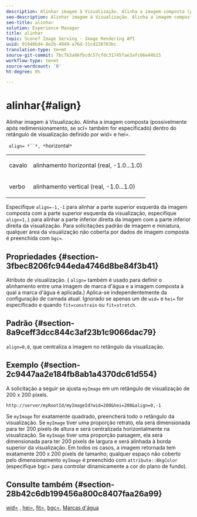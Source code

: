 ```yaml
---
description: Alinhar imagem à Visualização. Alinha a imagem composta (possivelmente após redimensionamento, se scl= também for especificado) dentro do retângulo de visualização definido por wid= e hei=.
seo-description: Alinhar imagem à Visualização. Alinha a imagem composta (possivelmente após redimensionamento, se scl= também for especificado) dentro do retângulo de visualização definido por wid= e hei=.
seo-title: alinhar
solution: Experience Manager
title: alinhar
topic: Scene7 Image Serving - Image Rendering API
uuid: 91940bd4-8e2b-4949-a76d-31cd238783bc
translation-type: tm+mt
source-git-commit: 7bc7b3a86fbcdc57cfdc31745fae3afc06e44b15
workflow-type: tm+mt
source-wordcount: '0'
ht-degree: 0%

---
```



# alinhar{#align}

Alinhar imagem à Visualização. Alinha a imagem composta (possivelmente após redimensionamento, se scl= também for especificado) dentro do retângulo de visualização definido por wid= e hei=.

` align= *``*, *`horizontal`*`

<table id="simpletable_4CB26F72A56D4515B767C303F8E8A1CF"> 
 <tr class="strow"> 
  <td class="stentry"> <p> <span class="codeph"> <span class="varname"> cavalo  </span> </span> </p> </td> 
  <td class="stentry"> <p>alinhamento horizontal (real, -1.0...1.0) </p> </td> 
 </tr> 
 <tr class="strow"> 
  <td class="stentry"> <p> <span class="codeph"> <span class="varname"> verbo  </span> </span> </p> </td> 
  <td class="stentry"> <p>alinhamento vertical (real, -1.0...1.0) </p> </td> 
 </tr> 
</table>

Especifique `align=-1,-1` para alinhar a parte superior esquerda da imagem composta com a parte superior esquerda da visualização, especifique `align=1,1` para alinhar a parte inferior direita da imagem com a parte inferior direita da visualização. Para solicitações padrão de imagem e miniatura, qualquer área da visualização não coberta por dados de imagem composta é preenchida com `bgc=`.

## Propriedades {#section-3fbec8206fc944eda4746d8be84f3b41}

Atributo de visualização. ( `align=` também é usado para definir o alinhamento entre uma imagem de marca d&#39;água e a imagem composta à qual a marca d&#39;água é aplicada.) Aplica-se independentemente da configuração de camada atual. Ignorado se apenas um de `wid=` e `hei=` for especificado e quando `fit=constrain` ou `fit=stretch`.

## Padrão {#section-8a9ceff3dcc844c3af23b1c9066dac79}

`align=0,0`, que centraliza a imagem no retângulo da visualização.

## Exemplo {#section-2c9447aa2e184fb8ab1a4370dc61d554}

A solicitação a seguir se ajusta `myImage` em um retângulo de visualização de 200 x 200 pixels.

`http://server/myRootId/myImageId?wid=200&hei=200&align=0,-1`

Se `myImage` for exatamente quadrado, preencherá todo o retângulo da visualização. Se `myImage` tiver uma proporção retrato, ela será dimensionada para ter 200 pixels de altura e será centralizada horizontalmente na visualização. Se `myImage` tiver uma proporção paisagem, ela será dimensionada para ter 200 pixels de largura e será alinhada à borda superior da visualização. Em todos os casos, a imagem retornada tem exatamente 200 x 200 pixels de tamanho; qualquer espaço não coberto pelo dimensionamento `myImage` é preenchido com `attribute::BkgColor` (especifique bgc= para controlar dinamicamente a cor do plano de fundo).

## Consulte também {#section-28b42c6db199456a800c8407faa26a99}

[wid=](../../../../../is-api/http-ref/image-serving-api-ref/c-http-protocol-reference/c-command-reference/r-is-http-wid.md#reference-bfeadcb67bf4485f851eb21345527e47) ,  [hei=](../../../../../is-api/http-ref/image-serving-api-ref/c-http-protocol-reference/c-command-reference/r-is-http-hei.md#reference-6d6f556ccc0e4b98a815e8a5c1944a96),  [fit=](../../../../../is-api/http-ref/image-serving-api-ref/c-http-protocol-reference/c-command-reference/r-fit.md#reference-f11bff6d93d143d6b135de3a923bc989),  [bgc=](../../../../../is-api/http-ref/image-serving-api-ref/c-http-protocol-reference/c-command-reference/r-bgc.md#reference-53376175f617446fbe5c69120f834b88),  [Marcas d&#39;água](../../../../../is-api/http-ref/image-serving-api-ref/c-http-protocol-reference/c-syntax-and-features/r-watermarks.md#reference-35d2c3a2c98349b792921c6cb8e73832)
